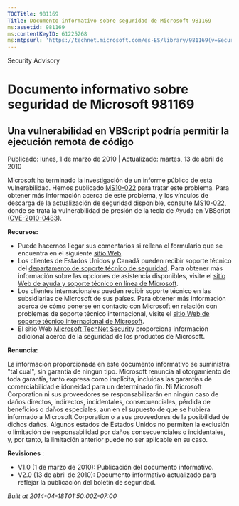 ```yaml
---
TOCTitle: 981169
Title: Documento informativo sobre seguridad de Microsoft 981169
ms:assetid: 981169
ms:contentKeyID: 61225268
ms:mtpsurl: 'https://technet.microsoft.com/es-ES/library/981169(v=Security.10)'
---
```


Security Advisory

Documento informativo sobre seguridad de Microsoft 981169
=========================================================

Una vulnerabilidad en VBScript podría permitir la ejecución remota de código
----------------------------------------------------------------------------

Publicado: lunes, 1 de marzo de 2010 | Actualizado: martes, 13 de abril de 2010

Microsoft ha terminado la investigación de un informe público de esta vulnerabilidad. Hemos publicado [MS10-022](http://technet.microsoft.com/security/bulletin/ms10-022) para tratar este problema. Para obtener más información acerca de este problema, y los vínculos de descarga de la actualización de seguridad disponible, consulte [MS10-022](http://technet.microsoft.com/security/bulletin/ms10-022), donde se trata la vulnerabilidad de presión de la tecla de Ayuda en VBScript ([CVE-2010-0483](http://www.cve.mitre.org/cgi-bin/cvename.cgi?name=cve-2010-0483)).

**Recursos:**

-   Puede hacernos llegar sus comentarios si rellena el formulario que se encuentra en el siguiente [sitio Web](https://support.microsoft.com/common/survey.aspx?scid=sw;en;1257&amp;showpage=1&amp;ws=technet&amp;sd=tech).
-   Los clientes de Estados Unidos y Canadá pueden recibir soporte técnico del [departamento de soporte técnico de seguridad](http://www.microsoft.com/spain/protect/support/default.mspx). Para obtener más información sobre las opciones de asistencia disponibles, visite el [sitio Web de ayuda y soporte técnico en línea de Microsoft](http://support.microsoft.com/).
-   Los clientes internacionales pueden recibir soporte técnico en las subsidiarias de Microsoft de sus países. Para obtener más información acerca de cómo ponerse en contacto con Microsoft en relación con problemas de soporte técnico internacional, visite el [sitio Web de soporte técnico internacional de Microsoft](http://go.microsoft.com/fwlink/?linkid=21155).
-   El sitio Web [Microsoft TechNet Security](http://go.microsoft.com/fwlink/?linkid=21132) proporciona información adicional acerca de la seguridad de los productos de Microsoft.

**Renuncia:**

La información proporcionada en este documento informativo se suministra "tal cual", sin garantía de ningún tipo. Microsoft renuncia al otorgamiento de toda garantía, tanto expresa como implícita, incluidas las garantías de comerciabilidad e idoneidad para un determinado fin. Ni Microsoft Corporation ni sus proveedores se responsabilizarán en ningún caso de daños directos, indirectos, incidentales, consecuenciales, pérdida de beneficios o daños especiales, aun en el supuesto de que se hubiera informado a Microsoft Corporation o a sus proveedores de la posibilidad de dichos daños. Algunos estados de Estados Unidos no permiten la exclusión o limitación de responsabilidad por daños consecuenciales o incidentales, y, por tanto, la limitación anterior puede no ser aplicable en su caso.

**Revisiones** :

-   V1.0 (1 de marzo de 2010): Publicación del documento informativo.
-   V2.0 (13 de abril de 2010): Documento informativo actualizado para reflejar la publicación del boletín de seguridad.

*Built at 2014-04-18T01:50:00Z-07:00*
